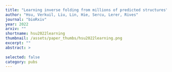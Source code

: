 ```yaml
---
title: "Learning inverse folding from millions of predicted structures"
author: "Hsu, Verkuil, Liu, Lin, Hie, Sercu, Lerer, Rives"
journal: "bioRxiv"
year: 2022
arxiv: ""
shortname: hsu2022learning
thumbnail: /assets/paper_thumbs/hsu2022learning.png
excerpt: ""
abstract: >
    
selected: false
category: pubs
---
```

